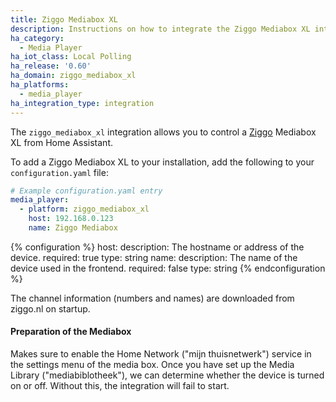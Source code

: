 ```yaml
---
title: Ziggo Mediabox XL
description: Instructions on how to integrate the Ziggo Mediabox XL into Home Assistant.
ha_category:
  - Media Player
ha_iot_class: Local Polling
ha_release: '0.60'
ha_domain: ziggo_mediabox_xl
ha_platforms:
  - media_player
ha_integration_type: integration
---
```


The `ziggo_mediabox_xl` integration allows you to control a [Ziggo](https://www.ziggo.nl/) Mediabox XL from Home Assistant.

To add a Ziggo Mediabox XL to your installation, add the following to your `configuration.yaml` file:

```yaml
# Example configuration.yaml entry
media_player:
  - platform: ziggo_mediabox_xl
    host: 192.168.0.123
    name: Ziggo Mediabox
```

{% configuration %}
  host:
    description: The hostname or address of the device.
    required: true
    type: string
  name:
    description: The name of the device used in the frontend.
    required: false
    type: string
{% endconfiguration %}

The channel information (numbers and names) are downloaded from ziggo.nl on startup.

#### Preparation of the Mediabox

Makes sure to enable the Home Network ("mijn thuisnetwerk") service in the settings menu of the media box. Once you have set up the Media Library ("mediabiblotheek"), we can determine whether the device is turned on or off. Without this, the integration will fail to start.
